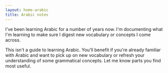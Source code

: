 ```yaml
---
layout: home-arabic
title: Arabic notes
---
```


I've been learning Arabic for a number of years now. I'm documenting what I'm learning to make sure I digest new vocabulary or concepts I come across. 

This isn't a guide to learning Arabic. You'll benefit if you're already familiar with Arabic and want to pick up on new vocabulary or refresh your understanding of some grammatical concepts. Let me know parts you find most useful.
